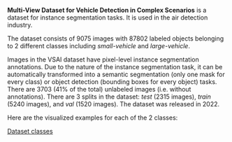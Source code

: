 **Multi-View Dataset for Vehicle Detection in Complex Scenarios** is a dataset for instance segmentation tasks. It is used in the air detection industry.

The dataset consists of 9075 images with 87802 labeled objects belonging to 2 different classes including _small-vehicle_ and _large-vehicle_.

Images in the VSAI dataset have pixel-level instance segmentation annotations. Due to the nature of the instance segmentation task, it can be automatically transformed into a semantic segmentation (only one mask for every class) or object detection (bounding boxes for every object) tasks. There are 3703 (41% of the total) unlabeled images (i.e. without annotations). There are 3 splits in the dataset: _test_ (2315 images), _train_ (5240 images), and _val_ (1520 images). The dataset was released in 2022.

Here are the visualized examples for each of the 2 classes:

[Dataset classes](https://github.com/dataset-ninja/vsai/raw/main/visualizations/horizontal_grid.webm)

